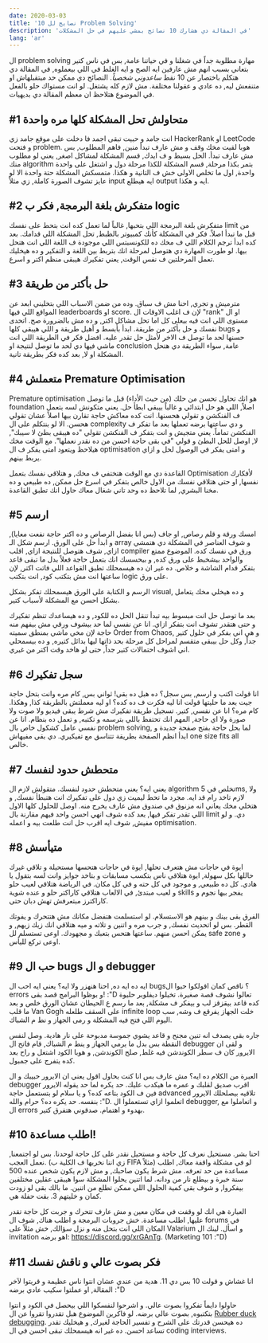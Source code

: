 ```yaml
---
date: 2020-03-03
title: '10 نصايح لل Problem Solving'
description: 'في المقالة دي هشارك 10 نصائح بمشي عليهم في حل المشكلات'
lang: 'ar'
---
```


ال problem solving مهارة مطلوبة جداً في شغلنا و في حياتنا عامة, بس في ناس كتير بتعاني بسبب انهم مش عارفين ايه الصح و ايه الغلط في اللي بيعملوه, في المقالة دي هتكلم باختصار عن 10 نقط _ساعدوني شخصياً_. النصائح دي ممكن حد ميتقبلهاش او متنفعش ليه, ده عادي و عقولنا مختلفة. مش لازم كله يشتغل. لو انت مستواك حلو بالفعل في الموضوع هتلاحظ ان معظم المقالة دي بديهيات.

## #1 متحاولش تحل المشكلة كلها مره واحدة

انت جامد و حبيت تبقى اجمد فا دخلت على موقع جامد زي HackerRank او LeetCode و فتحت problem. هوبا لقيت مخك وقف و مش عارف تبدأ منين, فاهم المطلوب, بس مش عارف تبدأ. الحل بسيط و ف ايدك, قسم المشكلة لمشاكل اصغر, يعني لو مطلوب منك algorithm بتمر بكذا مرحلة, قسم المشكلة للكذا مرحلة دول و اشتغل على واحدة واحدة, اول ما تخلص الاولى خش ف التانية و هكذا. متمسكش المشكلة حتة واحدة الا لو عايز تشوف الصورة كاملة, زي مثلاً input ايه هيطلع output ايه و هكذا.

## #2 متفكرش بلغة البرمجة, فكر ب logic

متفكرش بلغة البرمجة اللي بتحبها, غالباً لما تعمل كده انت بتحط على نفسك limit من قبل ما تبدأ اصلاً. فكر في المشكلة كأنك كمبيوتر بالظبط, تحل المشكلة اللي قدامك. بعد كده ابدأ ترجم الكلام اللي ف مخك ده للكونسبتس اللي موجودة ف اللغة اللي انت هتحل بيها. لو طورت المهارة دي هتوصل لمرحلة انك بتربط بين اللغة و التفكير و ده هيخليك تعمل المرحلتين ف نفس الوقت, يعني تفكيرك هيبقى منظم اكتر و اسرع.

## #3 حل بأكتر من طريقة

مترميش و تجري, احنا مش ف سباق. وده من ضمن الاسباب اللي بتخليني ابعد عن المواقع اللي فيها leaderboards او score. لإن ف اغلب الاوقات ال "rank" او ال مستوى اللي انت فيه بيعلى كل اما تحل مشاكل اكتر, و ده مش بالضرورة صح. اتحدى نفسك و حل بأكتر من طريقة. ابدأ بأبسط و أهبل طريقة و اللي هيبقى كلها bugs و حسنها لحد ما توصل ف الاخر لأمثل حل تقدر عليه. افضل فكر في الطريقة اللي انت ماشي فيها دي لحد ما توصل لنتيجة او conclusion عامة, سواء الطريقة دي هتحل المشكلة او لا, بعد كده فكر بطريقة تانية.

## #4 متعملش Premature Optimisation

Premature optimisation هو انك تحاول تحسن من حلك (من حيث الأداء) قبل ما توصل foundation اصلاً, اللي هو حل ابتدائي و غالباً بيبقى ابطأ حل. يعني متكونش لسه بتعمل ف الفنكشن و تقولي هحسنها. انت كده معاكش حاجة تقارن بيها اصلاً عشان تقولي هحسن. الا لو بنتكلم على ال complexity و دي ساعتها برضه تعملها بعد ما تفكر ف الفنكشن تماماً. يعني متجيش و انت بتفكر ف الفنكشن تقولي "ده هيبقى بطئ لا سيبك", لا, اوصل للحل البطئ و قولي "في بقى حاجة احسن من ده نقدر نعملها". مع الوقت مخك هيلاحظ ويتعود امتى يفكر ف ال optimisation و امتى يفكر في الوصول لحل و ازاي يربط بينهم.

القاعدة دي مع الوقت هتختفي ف مخك, و هتلاقي نفسك بتعمل Optimisation لأفكارك نفسها, او حتى هتلاقي نفسك من الاول خالص بتفكر في اسرع حل ممكن, ده طبيعي و ده مخنا البشري, لما تلاحظ ده وحد تاني شغال معاك حاول انك تطبق القاعدة.

## #5 ارسم

امسك ورقة و قلم رصاص, او جاف (بس انا بفضل الرصاص و ده اكتر حاجة نفعت معايا), و ابدأ حل على الورق. ارسم شكل الـ array و شوف العناصر في المشكلة دي هتمشي ازاي, شوف هتوصل للنتيجة ازاي, اقلب compiler ورق في نفسك كده. الموضوع ممتع والواحد بيشخبط على ورق كده, و بيحسسك انك بتعمل حاجة فعلاً بدل ما تبقى قاعد بتفكر قدام الشاشة و خلاص. ده غير ان ده هيسمحلك تطبق القواعد اللي فاتت اكتر, لإن ساعتها انت مش بتكتب كود, انت بتكتب logic على ورق.

الرسم و الكتابة على الورق هيسمحلك تفكر بشكل visual, و ده هيخلي مخك يتعامل بشكل احسن مع المشكلة لأسباب كتير.

بعد ما توصل حل انت مبسوط بيه تبدأ تنقل الحل ده للكود, و ده هيساعدك تنظم تفكيرك و حتى هتقدر تشوف انت بتفكر ازاي. انا عن نفسي لما حد بيشوف ورقي مش بيفهم منه حاجة لإن مخي ماشي بمنطق سميته Order from Chaos, و هي اني بفكر في حلول كتير جداً, وكل حل بيبقى متقسم لمراحل كل مرحلة بحد ذاتها ليها بدائل كتيره, و ده بيسمحلي اني اشوف احتمالات كتير جداً, حتى لو هاخد وقت اكتر من غيري.

## #6 سجل تفكيرك

انا قولت اكتب و ارسم, بس سجل؟ ده هبل ده بقى! ثواني بس, كام مره وانت بتحل حاجة جيت بعد ما حليتها قولت انا ليه فكرت ف ده كده؟ او ليه معملتش بالطريقة كذا, وهكذا. كام مره؟ انا عن نفسي, كتير. تسجيل طريقة تفكيرك مش شرط يبقى فيديو ولا صوت ولا صورة ولا اي حاجة, المهم انك تحتفظ باللي بترسمه و تكتبه, و تعمل ده بنظام. انا عن نفسي عامل كشكول خاص بال problem solving, لما بحل حاجة بفتح صفحة جديدة و ابدأ انظم الصفحة بطريقة تتناسق مع تفيكيري. دي بقى مفيهاش one size fits all خالص.

## #7 متحطش حدود لنفسك

يعني ايه؟ يعني متحطش حدود لنفسك. متقولش لازم ال algorithm تخلص في 5ms, ولا لازم تاخد رام قد ايه. مجرد ما تحط ليميت زي دول على تفكيرك انت هتبطأ نفسك, و هتخلي مخك يعاني انه مزنوق في صندوق مش عارف يخرج منه. اوصل للحلول كلها الاول اللي تقدر تفكر فيها, بعد كده شوف انهي احسن واحد فيهم مقارنة بال limit دي. و لو مفيش, شوف ايه اقرب حل انت طلعت بيه و اعمله optimisation.

## #8 متيأسش

ايوة في حاجات مش هتعرف تحلها, ايوة في حاجات هتحسها مستحيلة و تلاقي غيرك حاللها بكل سهولة, ايوة هتلاقي ناس بتكسب مسابقات و بتاخد جوايز وانت لسه بتقول يا هادي. كل ده طبيعي, و موجود في كل حته و في كل مكان. في الرياضة هتلاقي لعيب حلو و لعيب مبتدئ, في الالعاب هتلاقي كاراكتر حلو و عنده شوية skills يفجر بيها نجوم و كاراكترز مبتعرفش تهش دبان حتى.

الفرق بقى بينك و بينهم هو الاستسلام. لو استسلمت هتفضل مكانك مش هتتحرك و يفوتك القطر. بس لو اتحديث نفسك, و جرب مره و اتنين و تلاته و ميه هتلاقي انك زيك زيهم, و يمكن احسن منهم. ساعتها هتحس بتعبك و مجهودك. اوعى تستسلم لل safe zone و اوعى تركع لليأس.

## #9 حب ال bugs و ال debugger

ايه ده ايه ده, احنا هنهزر ولا ايه؟ يعني ايه احب ال bugs؟ ناقص كمان اقولكوا حبوا ال errors و بوظوا البرامج قصد بقى! :"D
تعالوا نشوف قصة صغيرة. تخيلوا ديفلوبر حليوة كده قاعد بيقزقز لب و بيفكر ف مشكلة, بعد ما رسم ع الحيطان عشان الورق خلص و بعد ما قلب Van Gogh على السقف طلعله infinite loop خلت الجهاز يفرقع ف وشه, سب اليوم اللي فتح فيه المشكلة و رمى الجهاز و نط م الشباك.

جاره بقى يصدف انه تنين مجنح و قاعد يشوي جموسة مدبوحة على نار هادية. وصل لنفس النقطة بس بدل ما يرمي الجهاز و ينط م الشباك, قام فاتح ال debugger و لقى ان الايرور كان ف سطر الكوندشن فيه غلط, صلح الكوندشن, و هوبا الكود اشتغل و راح بعد كده يتفرج على جمبول.

العبرة من الكلام ده ايه؟ مش عارف بس انا كنت بحاول اقول يعني ان الايرور حبيبك و ال debugger اقرب صديق لقلبك و عمره ما هيكدب عليك. حد يكره لما حد يقوله الايرور فين ف الكود بتاعه كده؟ و يا سلام لو بتستعمل حاجة advanced تلاقيه بيصلحلك الايرور بنفسه. حد يكره ده؟ حرام والله :"D. اتعلموا ازاي تستعملوا ال debugger, و اتعاملوا مع ال errors بهدوء و اهتمام. صدقوني هتفرق كتير.

## #10 اطلب مساعدة!

احنا بشر. مستحيل نعرف كل حاجة و مستحيل نقدر على كل حاجة لوحدنا. بس لو اجتمعنا, نعمل العجب. (زي اننا نخربها ف الكلية ب FIFA مثلاً) لو في مشكلة واقفة معاك, اطلب مساعدة من حد تعرفه. مش شرط يكون صاحبك, و مش لازم يكون شخص عنده 500 سنة خبرة و بيطلع نار من ودانه. لما اتنين يحلوا المشكلة سوا هيبقى عقلين مختلفين بيفكروا, و شوف بقى كمية الحلول اللي ممكن تطلع من اتنين. ما بالك بقى لو زودت كمان و خليتهم 3. بقت حفلة هي.

العبارة هي انك لو وقفت في مكان معين و مش عارف تتحرك و جربت كل حاجة تقدر عليها, اطلب مساعدة. خش جروبات البرمجة و اطلب هناك, شوف ال forums في المكان اللي انت بتحل منه و نزل سؤالك, خش مثلاً على Valarium و اسأل. لينك ال invitation اهو برضه: <https://discord.gg/xrGAnTg>. (Marketing 101 :"D)

## #11 فكر بصوت عالي و ناقش نفسك

انا غشاش و قولت 10 بس دي 11. هدية من عندي عشان انتوا ناس عظيمة و قريتوا لآخر المقالة, او عملتوا سكيب عادي برضه :"D

حاولوا دايماً تفكروا بصوت عالي. و اشرحوا لنفسكوا اللي بيحصل في الكود و انتوا بتكتبوه, بصوت عالي برضه. لو فاكرين الموضوع هبل تقدروا تقروا عن ال [Rubber duck debugging](https://en.wikipedia.org/wiki/Rubber_duck_debugging). ده هيحسن قدرتك على الشرح و تفسير الحاجة لغيرك, و هيخليك تقدر تساعد احسن. ده غير انه هيسمحلك تبقى احسن في ال coding interviews.

</br>
</br>
